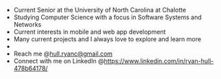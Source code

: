 - Current Senior at the University of North Carolina at Chalotte
- Studying Computer Science with a focus in Software Systems and Networks
- Current interests in mobile and web app development
- Many current projects and I always love to explore and learn more
- 
- Reach me @hull.ryanc@gmail.com 
- Connect with me on LinkedIn @https://www.linkedin.com/in/ryan-hull-478b64178/

